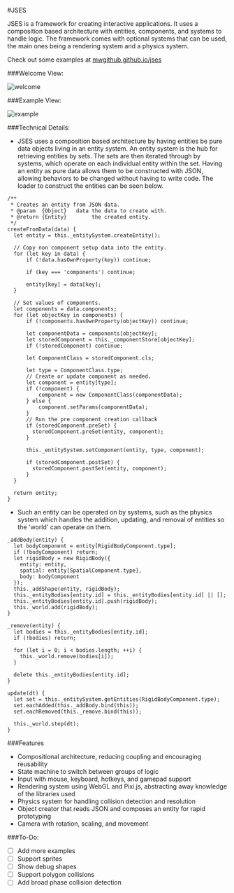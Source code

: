 #JSES

JSES is a framework for creating interactive applications. It uses a composition based architecture with entities, components, and systems to handle logic. The framework comes with optional systems that can be used, the main ones being a rendering system and a physics system.

Check out some examples at [mwgithub.github.io/jses](https://mwgithub.github.io/jses)

###Welcome View:

![welcome]

###Example View:

![example]

###Technical Details:
* JSES uses a composition based architecture by having entities be pure data objects living in an entity system. An entity system is the hub for retrieving entities by sets. The sets are then iterated through by systems, which operate on each individual entity within the set. Having an entity as pure data allows them to be constructed with JSON, allowing behaviors to be changed without having to write code. The loader to construct the entities can be seen below.

```
/**
 * Creates an entity from JSON data.
 * @param  {Object}   data the data to create with.
 * @return {Entity}        the created entity.
 */
createFromData(data) {
  let entity = this._entitySystem.createEntity();

  // Copy non component setup data into the entity.
  for (let key in data) {
      if (!data.hasOwnProperty(key)) continue;

      if (key === 'components') continue;

      entity[key] = data[key];
  }

  // Set values of components.
  let components = data.components;
  for (let objectKey in components) {
      if (!components.hasOwnProperty(objectKey)) continue;

      let componentData = components[objectKey];
      let storedComponent = this._componentStore[objectKey];
      if (!storedComponent) continue;

      let ComponentClass = storedComponent.cls;

      let type = ComponentClass.type;
      // Create or update component as needed.
      let component = entity[type];
      if (!component) {
          component = new ComponentClass(componentData);
      } else {
          component.setParams(componentData);
      }
      // Run the pre component creation callback
      if (storedComponent.preSet) {
        storedComponent.preSet(entity, component);
      }

      this._entitySystem.setComponent(entity, type, component);

      if (storedComponent.postSet) {
        storedComponent.postSet(entity, component);
      }
  }

  return entity;
}
```

* Such an entity can be operated on by systems, such as the physics system which handles the addition, updating, and removal of entities so the 'world' can operate on them.

```
_addBody(entity) {
  let bodyComponent = entity[RigidBodyComponent.type];
  if (!bodyComponent) return;
  let rigidBody = new RigidBody({
    entity: entity,
    spatial: entity[SpatialComponent.type],
    body: bodyComponent
  });
  this._addShape(entity, rigidBody);
  this._entityBodies[entity.id] = this._entityBodies[entity.id] || [];
  this._entityBodies[entity.id].push(rigidBody);
  this._world.add(rigidBody);
}

_remove(entity) {
  let bodies = this._entityBodies[entity.id];
  if (!bodies) return;

  for (let i = 0; i < bodies.length; ++i) {
    this._world.remove(bodies[i]);
  }

  delete this._entityBodies[entity.id];
}

update(dt) {
  let set = this._entitySystem.getEntities(RigidBodyComponent.type);
  set.eachAdded(this._addBody.bind(this));
  set.eachRemoved(this._remove.bind(this));

  this._world.step(dt);
}
```

###Features
* Compositional architecture, reducing coupling and encouraging reusability
* State machine to switch between groups of logic
* Input with mouse, keyboard, hotkeys, and gamepad support
* Rendering system using WebGL and Pixi.js, abstracting away knowledge of the libraries used
* Physics system for handling collision detection and resolution
* Object creator that reads JSON and composes an entity for rapid prototyping
* Camera with rotation, scaling, and movement

###To-Do:
* [ ] Add more examples
* [ ] Support sprites
* [ ] Show debug shapes
* [ ] Support polygon collisions
* [ ] Add broad phase collision detection

[welcome]: ./docs/images/welcome.png
[example]: ./docs/images/example.png
